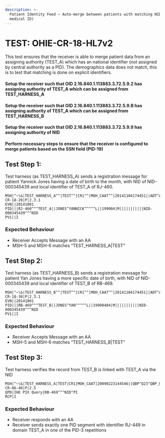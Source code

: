 ```yaml
---
description: >-
  Patient Identity Feed – Auto-merge between patients with matching NID (as non
  medical ID)
---
```


# TEST: OHIE-CR-18-HL7v2

This test ensures that the receiver is able to merge patient data from an assigning authority \(TEST\_A\) which has an national identifier \(not assigned by central authority as a PID\). The demographics data does not match, this is to test that matching is done on explicit identifiers.

#### Setup the receiver such that OID 2.16.840.1.113883.3.72.5.9.2 has assigning authority of TEST\_A which can be assigned from TEST\_HARNESS\_A

#### Setup the receiver such that OID 2.16.840.1.113883.3.72.5.9.B has assigning authority of TEST\_A which can be assigned from TEST\_HARNESS\_B

#### Setup the receiver such that OID 2.16.840.1.113883.3.72.5.9.9 has assigning authority of NID

#### Perform necessary steps to ensure that the receiver is configured to merge patients based on the SSN field \(PID-19\)

## Test Step 1:

Test harness \(as TEST\_HARNESS\_A\) sends a registration message for patient Yannick Jones having a date of birth to the month, with NID of NID-000345439 and local identifier of TEST\_A of RJ-460.

```text
MSH|^~\&|TEST_HARNESS_A^^|TEST^^|CR1^^|MOH_CAAT^^|20141104174451||ADT^A01^ADT_A01|TEST-CR-18-20|P|2.3.1
EVN||20141001
PID|||RJ-460^^^TEST_A||JONES^YANNICK^^^^^L||199004|M|||||||||||NID-000345439^^^NID
PV1||I
```

### Expected Behaviour

* Receiver Accepts Message with an AA
* MSH-5 and MSH-6 matches “TEST\_HARNESS\_A\|TEST”

## Test Step 2:

Test harness \(as TEST\_HARNESS\_B\) sends a registration message for patient Yan Jones having a more specific date of birth, with NID of NID-000345439 and local identifier of TEST\_B of RB-469.

```text
MSH|^~\&|TEST_HARNESS_B^^|TEST^^|CR1^^|MOH_CAAT^^|20141104174451||ADT^A01^ADT_A01|TEST-CR-18-30|P|2.3.1
EVN||20141001
PID|||RB-469^^^TEST_B||JONES^YAN^^^^^L||19900404|M|||||||||||NID-000345439^^^NID
PV1||I
```

### Expected Behaviour

* Receiver Accepts Message with an AA
* MSH-5 and MSH-6 matches “TEST\_HARNESS\_B\|TEST”

## Test Step 3:

Test harness verifies the record from TEST\_B is linked with TEST\_A via the NID

```text
MSH|^~\&|TEST_HARNESS_A|TEST|CR1|MOH_CAAT|20090223144546||QBP^Q23^QBP_Q21|TEST-CR-06-40|P|2.5
QPD|IHE PIX Query|RB-469^^^NID^PI
RCP|I
```

### Expected Behaviour

* Receiver responds with an AA
* Receiver sends exactly one PID segment with identifier RJ-449 in domain TEST\_A in one of the PID-3 repetitions

